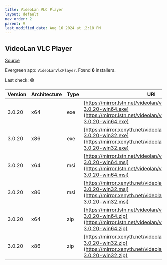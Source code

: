 ```yaml
---
title: VideoLan VLC Player 
layout: default
nav_order: 2
parent: V
last_modified_date: Aug 16 2024 at 12:18 PM
---
```


## VideoLan VLC Player 

[Source](https://www.videolan.org/vlc/)

Evergreen app: `VideoLanVlcPlayer`. Found **6** installers.

Last check: 🟢

| Version | Architecture | Type | URI                                                                                                                                                  |
| ------- | ------------ | ---- | ---------------------------------------------------------------------------------------------------------------------------------------------------- |
| 3.0.20  | x64          | exe  | [https://mirror.lstn.net/videolan/vlc/3.0.20/win64/vlc-3.0.20-win64.exe](https://mirror.lstn.net/videolan/vlc/3.0.20/win64/vlc-3.0.20-win64.exe)     |
| 3.0.20  | x86          | exe  | [https://mirror.xenyth.net/videolan/vlc/3.0.20/win32/vlc-3.0.20-win32.exe](https://mirror.xenyth.net/videolan/vlc/3.0.20/win32/vlc-3.0.20-win32.exe) |
| 3.0.20  | x64          | msi  | [https://mirror.lstn.net/videolan/vlc/3.0.20/win64/vlc-3.0.20-win64.msi](https://mirror.lstn.net/videolan/vlc/3.0.20/win64/vlc-3.0.20-win64.msi)     |
| 3.0.20  | x86          | msi  | [https://mirror.xenyth.net/videolan/vlc/3.0.20/win32/vlc-3.0.20-win32.msi](https://mirror.xenyth.net/videolan/vlc/3.0.20/win32/vlc-3.0.20-win32.msi) |
| 3.0.20  | x64          | zip  | [https://mirror.lstn.net/videolan/vlc/3.0.20/win64/vlc-3.0.20-win64.zip](https://mirror.lstn.net/videolan/vlc/3.0.20/win64/vlc-3.0.20-win64.zip)     |
| 3.0.20  | x86          | zip  | [https://mirror.xenyth.net/videolan/vlc/3.0.20/win32/vlc-3.0.20-win32.zip](https://mirror.xenyth.net/videolan/vlc/3.0.20/win32/vlc-3.0.20-win32.zip) |
